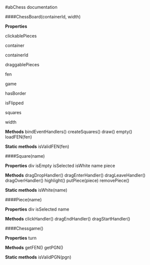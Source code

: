 #abChess documentation


####ChessBoard(containerId, width)

**Properties**

clickablePieces

container

containerId

draggablePieces

fen

game

hasBorder

isFlipped

squares

width

**Methods**
bindEventHandlers()
createSquares()
draw()
empty()
loadFEN(fen)

**Static methods**
isValidFEN(fen)


####Square(name)

**Properties**
div
isEmpty
isSelected
isWhite
name
piece

**Methods**
dragDropHandler()
dragEnterHandler()
dragLeaveHandler()
dragOverHandler()
highlight()
putPiece(piece)
removePiece()

**Static methods**
isWhite(name)


####Piece(name)

**Properties**
div
isSelected
name

**Methods**
clickHandler()
dragEndHandler()
dragStartHandler()


####Chessgame()

**Properties**
turn

**Methods**
getFEN()
getPGN()

**Static methods**
isValidPGN(pgn)
